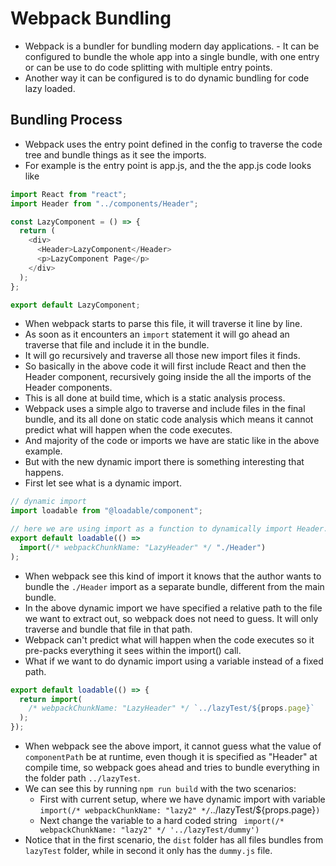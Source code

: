 # Webpack Bundling

- Webpack is a bundler for bundling modern day applications. - It can be configured to bundle the whole app into a single bundle, with one entry or can be use to do code splitting with multiple entry points.
- Another way it can be configured is to do dynamic bundling for code lazy loaded.

## Bundling Process

- Webpack uses the entry point defined in the config to traverse the code tree and bundle things as it see the imports.
- For example is the entry point is app.js, and the the app.js code looks like

```js
import React from "react";
import Header from "../components/Header";

const LazyComponent = () => {
  return (
    <div>
      <Header>LazyComponent</Header>
      <p>LazyComponent Page</p>
    </div>
  );
};

export default LazyComponent;
```

- When webpack starts to parse this file, it will traverse it line by line.
- As soon as it encounters an `import` statement it will go ahead an traverse that file and include it in the bundle.
- It will go recursively and traverse all those new import files it finds.
- So basically in the above code it will first include React and then the Header component, recursively going inside the all the imports of the Header components.
- This is all done at build time, which is a static analysis process.
- Webpack uses a simple algo to traverse and include files in the final bundle, and its all done on static code analysis which means it cannot predict what will happen when the code executes.
- And majority of the code or imports we have are static like in the above example.
- But with the new dynamic import there is something interesting that happens.
- First let see what is a dynamic import.

```js
// dynamic import
import loadable from "@loadable/component";

// here we are using import as a function to dynamically import Header.
export default loadable(() =>
  import(/* webpackChunkName: "LazyHeader" */ "./Header")
);
```

- When webpack see this kind of import it knows that the author wants to bundle the `./Header` import as a separate bundle, different from the main bundle.
- In the above dynamic import we have specified a relative path to the file we want to extract out, so webpack does not need to guess. It will only traverse and bundle that file in that path.
- Webpack can't predict what will happen when the code executes so it pre-packs everything it sees within the import() call.
- What if we want to do dynamic import using a variable instead of a fixed path.

```js
export default loadable(() => {
  return import(
    /* webpackChunkName: "LazyHeader" */ `../lazyTest/${props.page}`
  );
});
```

- When webpack see the above import, it cannot guess what the value of `componentPath` be at runtime, even though it is specified as "Header" at compile time, so webpack goes ahead and tries to bundle everything in the folder path `../lazyTest`.
- We can see this by running `npm run build` with the two scenarios:
  - First with current setup, where we have dynamic import with variable `import(/* webpackChunkName: "lazy2" */`../lazyTest/${props.page}`)`
  - Next change the variable to a hard coded string ` import(/* webpackChunkName: "lazy2" */ '../lazyTest/dummy')`
- Notice that in the first scenario, the `dist` folder has all files bundles from `lazyTest` folder, while in second it only has the `dummy.js` file.
